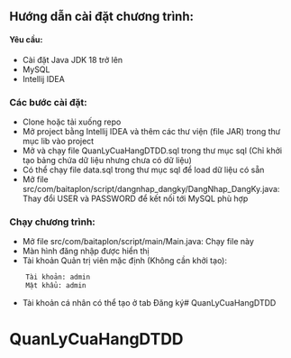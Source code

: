 ## Hướng dẫn cài đặt chương trình:
#### Yêu cầu: 
- Cài đặt Java JDK 18 trở lên
- MySQL
- Intellij IDEA

### Các bước cài đặt:
- Clone hoặc tải xuống repo
- Mở project bằng Intellij IDEA và thêm các thư viện (file JAR) trong thư mục lib vào project
- Mở và chạy file QuanLyCuaHangDTDD.sql trong thư mục sql (Chỉ khởi tạo bảng chứa dữ liệu nhưng chưa có dữ liệu)
- Có thể chạy file data.sql trong thư mục sql để load dữ liệu có sẵn
- Mở file src/com/baitaplon/script/dangnhap_dangky/DangNhap_DangKy.java: Thay đổi USER và PASSWORD để kết nối tới MySQL phù hợp

### Chạy chương trình:
- Mở file src/com/baitaplon/script/main/Main.java: Chạy file này
- Màn hình đăng nhập được hiển thị
- Tài khoản Quản trị viên mặc định (Không cần khởi tạo):
``` bash
    Tài khoản: admin
    Mật khẩu: admin
```
- Tài khoản cá nhân có thể tạo ở tab Đăng ký# QuanLyCuaHangDTDD
# QuanLyCuaHangDTDD
